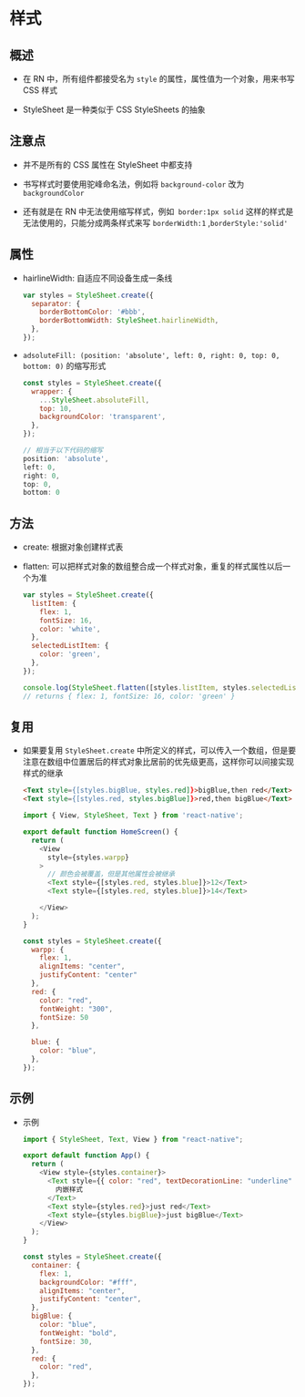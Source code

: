 # 样式

## 概述

+ 在 RN 中，所有组件都接受名为 `style` 的属性，属性值为一个对象，用来书写 CSS 样式

+ StyleSheet 是一种类似于 CSS StyleSheets 的抽象

## 注意点

+ 并不是所有的 CSS 属性在 StyleSheet 中都支持

+ 书写样式时要使用驼峰命名法，例如将 `background-color` 改为 `backgroundColor`

+ 还有就是在 RN 中无法使用缩写样式，例如` border:1px solid` 这样的样式是无法使用的，只能分成两条样式来写 `borderWidth:1` ,`borderStyle:'solid'`

## 属性

+ hairlineWidth: 自适应不同设备生成一条线

  ```js
  var styles = StyleSheet.create({
    separator: {
      borderBottomColor: '#bbb',
      borderBottomWidth: StyleSheet.hairlineWidth,
    },
  });
  ```

+ `adsoluteFill: (position: 'absolute', left: 0, right: 0, top: 0, bottom: 0)` 的缩写形式

  ```js
  const styles = StyleSheet.create({
    wrapper: {
      ...StyleSheet.absoluteFill,
      top: 10,
      backgroundColor: 'transparent',
    },
  });

  // 相当于以下代码的缩写
  position: 'absolute',
  left: 0,
  right: 0,
  top: 0,
  bottom: 0
  ```

## 方法

+ create: 根据对象创建样式表
+ flatten: 可以把样式对象的数组整合成一个样式对象，重复的样式属性以后一个为准

  ```js
  var styles = StyleSheet.create({
    listItem: {
      flex: 1,
      fontSize: 16,
      color: 'white',
    },
    selectedListItem: {
      color: 'green',
    },
  });

  console.log(StyleSheet.flatten([styles.listItem, styles.selectedListItem]));
  // returns { flex: 1, fontSize: 16, color: 'green' }
  ```

## 复用

+ 如果要复用 `StyleSheet.create` 中所定义的样式，可以传入一个数组，但是要注意在数组中位置居后的样式对象比居前的优先级更高，这样你可以间接实现样式的继承

  ```html
  <Text style={[styles.bigBlue, styles.red]}>bigBlue,then red</Text>
  <Text style={[styles.red, styles.bigBlue]}>red,then bigBlue</Text>
  ```

  ```js
  import { View, StyleSheet, Text } from 'react-native';

  export default function HomeScreen() {
    return (
      <View
        style={styles.warpp}
      >
        // 颜色会被覆盖，但是其他属性会被继承
        <Text style={[styles.red, styles.blue]}>12</Text>
        <Text style={[styles.red, styles.blue]}>14</Text>

      </View>
    );
  }

  const styles = StyleSheet.create({
    warpp: {
      flex: 1,
      alignItems: "center",
      justifyContent: "center"
    },
    red: {
      color: "red",
      fontWeight: "300",
      fontSize: 50
    },

    blue: {
      color: "blue",
    },
  });
  ```

## 示例

+ 示例

  ```js
  import { StyleSheet, Text, View } from "react-native";

  export default function App() {
    return (
      <View style={styles.container}>
        <Text style={{ color: "red", textDecorationLine: "underline" }}>
          内嵌样式
        </Text>
        <Text style={styles.red}>just red</Text>
        <Text style={styles.bigBlue}>just bigBlue</Text>
      </View>
    );
  }

  const styles = StyleSheet.create({
    container: {
      flex: 1,
      backgroundColor: "#fff",
      alignItems: "center",
      justifyContent: "center",
    },
    bigBlue: {
      color: "blue",
      fontWeight: "bold",
      fontSize: 30,
    },
    red: {
      color: "red",
    },
  });
  ```


